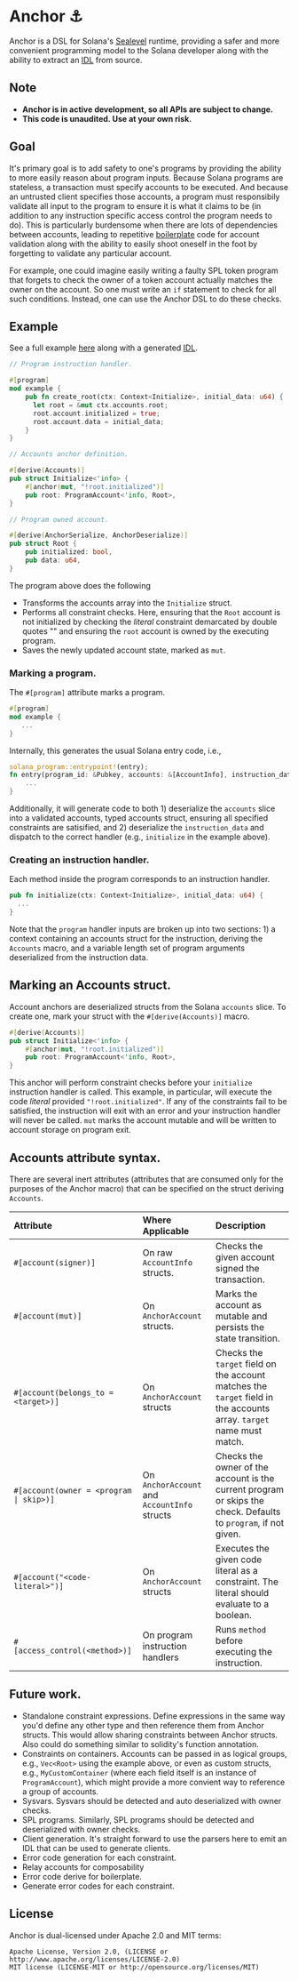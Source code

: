 # Anchor ⚓

Anchor is a DSL for Solana's [Sealevel](https://medium.com/solana-labs/sealevel-parallel-processing-thousands-of-smart-contracts-d814b378192) runtime, providing a safer and more convenient programming model to the Solana developer along with the ability to extract an [IDL](https://en.wikipedia.org/wiki/Interface_description_language) from source.

## Note

* **Anchor is in active development, so all APIs are subject to change.**
* **This code is unaudited. Use at your own risk.**

## Goal

It's primary goal is to add safety to one's programs by providing the ability to more easily reason about program inputs. Because Solana programs are stateless, a transaction must specify accounts to be executed. And because an untrusted client specifies those accounts, a program must responsibily validate all input to the program to ensure it is what it claims to be (in addition to any instruction specific access control the program needs to do). This is particularly burdensome when there are lots of dependencies between accounts, leading to repetitive [boilerplate](https://github.com/project-serum/serum-dex/blob/master/registry/src/access_control.rs) code for account validation along with the ability to easily shoot oneself in the foot by forgetting to validate any particular account.

For example, one could imagine easily writing a faulty SPL token program that forgets to check the owner of a token account actually matches the owner on the account. So one must write an `if` statement to check for all such conditions. Instead, one can use the Anchor DSL to do these checks.

## Example

See a full example [here](./examples/basic/src/lib.rs) along with a generated [IDL](./examples/basic/idl.json).

```rust
// Program instruction handler.

#[program]
mod example {
    pub fn create_root(ctx: Context<Initialize>, initial_data: u64) {
      let root = &mut ctx.accounts.root;
      root.account.initialized = true;
      root.account.data = initial_data;
    }
}

// Accounts anchor definition.

#[derive(Accounts)]
pub struct Initialize<'info> {
    #[anchor(mut, "!root.initialized")]
    pub root: ProgramAccount<'info, Root>,
}

// Program owned account.

#[derive(AnchorSerialize, AnchorDeserialize)]
pub struct Root {
    pub initialized: bool,
    pub data: u64,
}
```

The program above does the following

* Transforms the accounts array into the `Initialize` struct.
* Performs all constraint checks. Here, ensuring that the `Root` account is not initialized
  by checking the *literal* constraint demarcated by double quotes "" and ensuring the `root`
  account is owned by the executing program.
* Saves the newly updated account state, marked as `mut`.

### Marking a program.

The `#[program]` attribute marks a program.

```rust
#[program]
mod example {
   ...
}
```

Internally, this generates the usual Solana entry code, i.e.,

```rust
solana_program::entrypoint!(entry);
fn entry(program_id: &Pubkey, accounts: &[AccountInfo], instruction_data: &[u8]) -> ProgramResult {
    ...
}
```

Additionally, it will generate code to both 1) deserialize the `accounts` slice into a validated accounts, typed accounts struct, ensuring all specified constraints are satisified, and 2) deserialize the `instruction_data` and dispatch to the correct handler (e.g., `initialize` in the example above).

### Creating an instruction handler.

Each method inside the program corresponds to an instruction handler.

```rust
pub fn initialize(ctx: Context<Initialize>, initial_data: u64) {
  ...
}
```

Note that the `program` handler inputs are broken up into two sections: 1) a context containing an accounts struct for the instruction, deriving the `Accounts` macro, and a variable length set of program arguments deserialized from the instruction data.

## Marking an Accounts struct.

Account anchors are deserialized structs from the Solana `accounts` slice. To create one, mark your struct with the `#[derive(Accounts)]` macro.

```rust
#[derive(Accounts)]
pub struct Initialize<'info> {
    #[anchor(mut, "!root.initialized")]
    pub root: ProgramAccount<'info, Root>,
}
```

This anchor will perform constraint checks before your `initialize` instruction handler is called. This example, in particular, will execute the code *literal* provided `"!root.initialized"`. If any of the constraints fail to be satisfied, the instruction will exit with an error and your instruction handler will never be called. `mut` marks the account mutable and will be written to account storage on program exit.

## Accounts attribute syntax.

There are several inert attributes (attributes that are consumed only for the purposes of the Anchor macro) that can be specified on the struct deriving `Accounts`.

| Attribute | Where Applicable | Description |
|:--|:--|:--|
| `#[account(signer)]` | On raw `AccountInfo` structs. | Checks the given account signed the transaction. |
| `#[account(mut)]` | On `AnchorAccount` structs. | Marks the account as mutable and persists the state transition. |
| `#[account(belongs_to = <target>)]` | On `AnchorAccount` structs | Checks the `target` field on the account matches the `target` field in the accounts array. `target` name must match. |
| `#[account(owner = <program \| skip>)]` | On `AnchorAccount` and `AccountInfo` structs | Checks the owner of the account is the current program or skips the check. Defaults to `program`, if not given. |
| `#[account("<code-literal>")]` | On `AnchorAccount` structs | Executes the given code literal as a constraint. The literal should evaluate to a boolean. |
| `#[access_control(<method>)]` | On program instruction handlers | Runs `method` before executing the instruction. |

## Future work.

* Standalone constraint expressions. Define expressions in the same way you'd define any other type and then reference them from Anchor structs. This would allow sharing constraints between Anchor structs. Also could do something similar to solidity's function annotation.
* Constraints on containers. Accounts can be passed in as logical groups, e.g., `Vec<Root>` using the example above, or even as custom structs, e.g., `MyCustomContainer` (where each field itself is an instance of `ProgramAccount`), which might provide a more convient way to reference a group of accounts.
* Sysvars. Sysvars should be detected and auto deserialized with owner checks.
* SPL programs. Similarly, SPL programs should be detected and deserialized with owner checks.
* Client generation. It's straight forward to use the parsers here to emit an IDL that can be used to generate clients.
* Error code generation for each constraint.
* Relay accounts for composability
* Error code derive for boilerplate.
* Generate error codes for each constraint.

## License

Anchor is dual-licensed under Apache 2.0 and MIT terms:

```
Apache License, Version 2.0, (LICENSE or http://www.apache.org/licenses/LICENSE-2.0)
MIT license (LICENSE-MIT or http://opensource.org/licenses/MIT)
```
